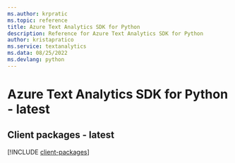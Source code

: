 ```yaml
---
ms.author: krpratic
ms.topic: reference
title: Azure Text Analytics SDK for Python
description: Reference for Azure Text Analytics SDK for Python
author: kristapratico
ms.service: textanalytics
ms.data: 08/25/2022
ms.devlang: python
---
```

# Azure Text Analytics SDK for Python - latest

## Client packages - latest
[!INCLUDE [client-packages](text-analytics-client-index.md)]
